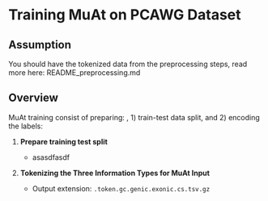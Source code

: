 # Training MuAt on PCAWG Dataset

## Assumption
You should have the tokenized data from the preprocessing steps, read more here: README_preprocessing.md

## Overview
MuAt training consist of preparing: , 1) train-test data split, and 2) encoding the labels:

1. **Prepare training test split**
   - asasdfasdf
   
2. **Tokenizing the Three Information Types for MuAt Input**
   - Output extension: `.token.gc.genic.exonic.cs.tsv.gz`











